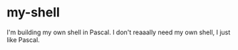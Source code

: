 # my-shell
I'm building my own shell in Pascal. I don't reaaally need my own shell, I just like Pascal.
